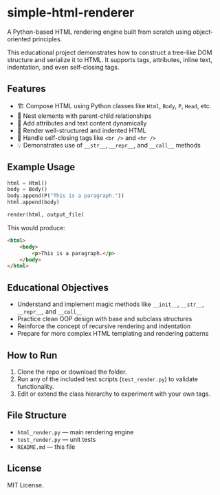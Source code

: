 # simple-html-renderer

A Python-based HTML rendering engine built from scratch using object-oriented principles.

This educational project demonstrates how to construct a tree-like DOM structure and serialize it to HTML. It supports tags, attributes, inline text, indentation, and even self-closing tags.

## Features

- 🏗️ Compose HTML using Python classes like `Html`, `Body`, `P`, `Head`, etc.
- 🧱 Nest elements with parent-child relationships
- 📝 Add attributes and text content dynamically
- 📄 Render well-structured and indented HTML
- 🚫 Handle self-closing tags like `<br />` and `<hr />`
- 💡 Demonstrates use of `__str__`, `__repr__`, and `__call__` methods

## Example Usage

```python
html = Html()
body = Body()
body.append(P("This is a paragraph."))
html.append(body)

render(html, output_file)
```

This would produce:

```html
<html>
    <body>
        <p>This is a paragraph.</p>
    </body>
</html>
```

## Educational Objectives

- Understand and implement magic methods like `__init__`, `__str__`, `__repr__`, and `__call__`
- Practice clean OOP design with base and subclass structures
- Reinforce the concept of recursive rendering and indentation
- Prepare for more complex HTML templating and rendering patterns

## How to Run

1. Clone the repo or download the folder.
2. Run any of the included test scripts (`test_render.py`) to validate functionality.
3. Edit or extend the class hierarchy to experiment with your own tags.

## File Structure

- `html_render.py` — main rendering engine
- `test_render.py` — unit tests
- `README.md` — this file

## License

MIT License.

